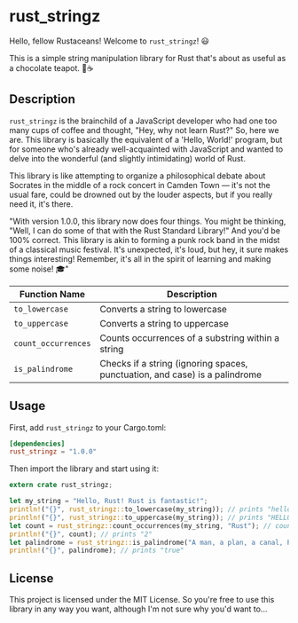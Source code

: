 # rust_stringz

Hello, fellow Rustaceans! Welcome to `rust_stringz`! 😃

This is a simple string manipulation library for Rust that's about as useful as a chocolate teapot. 🍫☕

## Description

`rust_stringz` is the brainchild of a JavaScript developer who had one too many cups of coffee and thought, "Hey, why not learn Rust?" So, here we are. This library is basically the equivalent of a 'Hello, World!' program, but for someone who's already well-acquainted with JavaScript and wanted to delve into the wonderful (and slightly intimidating) world of Rust.

This library is like attempting to organize a philosophical debate about Socrates in the middle of a rock concert in Camden Town — it's not the usual fare, could be drowned out by the louder aspects, but if you really need it, it's there.

"With version 1.0.0, this library now does four things. You might be thinking, "Well, I can do some of that with the Rust Standard Library!" And you'd be 100% correct. This library is akin to forming a punk rock band in the midst of a classical music festival. It's unexpected, it's loud, but hey, it sure makes things interesting! Remember, it's all in the spirit of learning and making some noise! 🎓"

| Function Name     | Description                                           |
|-------------------|-------------------------------------------------------|
| `to_lowercase`    | Converts a string to lowercase                        |
| `to_uppercase`    | Converts a string to uppercase                        |
| `count_occurrences` | Counts occurrences of a substring within a string     |
| `is_palindrome`   | Checks if a string (ignoring spaces, punctuation, and case) is a palindrome |

## Usage

First, add `rust_stringz` to your Cargo.toml:

```toml
[dependencies]
rust_stringz = "1.0.0"
```

Then import the library and start using it:

```rust
extern crate rust_stringz;

let my_string = "Hello, Rust! Rust is fantastic!";
println!("{}", rust_stringz::to_lowercase(my_string)); // prints "hello, rust! rust is fantastic!"
println!("{}", rust_stringz::to_uppercase(my_string)); // prints "HELLO, RUST! RUST IS FANTASTIC!"
let count = rust_stringz::count_occurrences(my_string, "Rust"); // counts the occurrences of "Rust"
println!("{}", count); // prints "2"
let palindrome = rust_stringz::is_palindrome("A man, a plan, a canal, Panama"); // checks if the string is a palindrome
println!("{}", palindrome); // prints "true"
```

## License

This project is licensed under the MIT License. So you're free to use this library in any way you want, although I'm not sure why you'd want to...
